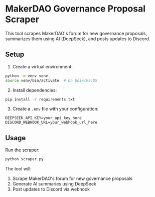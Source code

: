 # MakerDAO Governance Proposal Scraper

This tool scrapes MakerDAO's forum for new governance proposals, summarizes them using AI (DeepSeek), and posts updates to Discord.

## Setup

1. Create a virtual environment:
```bash
python -m venv venv
source venv/bin/activate  # On Unix/macOS
```

2. Install dependencies:
```bash
pip install -r requirements.txt
```

3. Create a `.env` file with your configuration:
```
DEEPSEEK_API_KEY=your_api_key_here
DISCORD_WEBHOOK_URL=your_webhook_url_here
```

## Usage

Run the scraper:
```bash
python scraper.py
```

The tool will:
1. Scrape MakerDAO's forum for new governance proposals
2. Generate AI summaries using DeepSeek
3. Post updates to Discord via webhook 